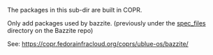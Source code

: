 The packages in this sub-dir are built in COPR.

Only add packages used by bazzite. (previously under the [spec_files](https://github.com/ublue-os/bazzite/tree/5f008e93244319f1e4ea06da46d7bbb9524dff8a/spec_files) directory on the Bazzite repo)

See: <https://copr.fedorainfracloud.org/coprs/ublue-os/bazzite/>
